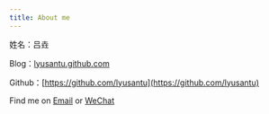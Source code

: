 ```yaml
---
title: About me
---
```


姓名：吕垚

Blog：[lyusantu.github.com](https://lyusantu.github.io)

Github：[https://github.com/lyusantu](https://github.com/lyusantu)

Find me on <a href="mailto:lyusantu@gmail.com" target="_blank">Email</a>[](mailto:) or <a href="https://lyusantu.github.io/images/wechat.jpg" target="_blank">WeChat</a>
